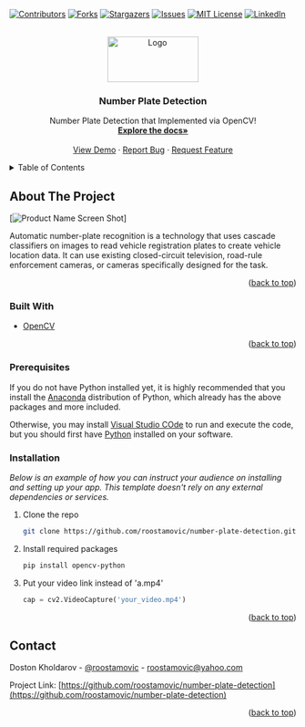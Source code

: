 <div id="top"></div>
<!--
*** Thanks for checking out the number-plate-detection. If you have a suggestion
*** that would make this better, please fork the repo and create a pull request
*** or simply open an issue with the tag "enhancement".
*** Don't forget to give the project a star!
*** Thanks again! Now go create something AMAZING! :D
-->



<!-- PROJECT SHIELDS -->
<!--
*** I'm using markdown "reference style" links for readability.
*** Reference links are enclosed in brackets [ ] instead of parentheses ( ).
*** See the bottom of this document for the declaration of the reference variables
*** for contributors-url, forks-url, etc. This is an optional, concise syntax you may use.
*** https://www.markdownguide.org/basic-syntax/#reference-style-links
-->
[![Contributors][contributors-shield]][contributors-url]
[![Forks][forks-shield]][forks-url]
[![Stargazers][stars-shield]][stars-url]
[![Issues][issues-shield]][issues-url]
[![MIT License][license-shield]][license-url]
[![LinkedIn][linkedin-shield]][linkedin-url]



<!-- PROJECT LOGO -->
<br />
<div align="center">
  <a href="https://github.com/roostamovic/number-plate-detection">
    <img src="images/logo.webp" alt="Logo" width="160" height="80">
  </a>

  <h3 align="center">Number Plate Detection</h3>

  <p align="center">
    Number Plate Detection that Implemented via OpenCV!
    <br />
    <a href="https://github.com/roostamovic/number-plate-detection"><strong>Explore the docs»</strong></a>
    <br />
    <br />
    <a href="https://github.com/roostamovic/number-plate-detection">View Demo</a>
    ·
    <a href="https://github.com/roostamovic/number-plate-detection/issues">Report Bug</a>
    ·
    <a href="https://github.com/roostamovic/number-plate-detection/issues">Request Feature</a>
  </p>
</div>



<!-- TABLE OF CONTENTS -->
<details>
  <summary>Table of Contents</summary>
  <ol>
    <li>
      <a href="#about-the-project">About The Project</a>
      <ul>
        <li><a href="#built-with">Built With</a></li>
      </ul>
    </li>
    <li>
      <!-- <a href="#getting-started">Getting Started</a> -->
      <ul>
        <li><a href="#prerequisites">Prerequisites</a></li>
        <li><a href="#installation">Installation</a></li>
      </ul>
    </li>
    <!-- <li><a href="#usage">Usage</a></li>
    <li><a href="#roadmap">Roadmap</a></li>
    <li><a href="#contributing">Contributing</a></li>
    <li><a href="#license">License</a></li> -->
    <li><a href="#contact">Contact</a></li>
    <!-- <li><a href="#acknowledgments">Acknowledgments</a></li> -->
  </ol>
</details>



<!-- ABOUT THE PROJECT -->
## About The Project

[![Product Name Screen Shot][product-screenshot]]

Automatic number-plate recognition is a technology that uses cascade classifiers on images to read vehicle registration plates to create vehicle location data. It can use existing closed-circuit television, road-rule enforcement cameras, or cameras specifically designed for the task.

<!-- Here's why:
* Your time should be focused on creating something amazing. A project that solves a problem and helps others
* You shouldn't be doing the same tasks over and over like creating a README from scratch
* You should implement DRY principles to the rest of your life :smile:

Of course, no one template will serve all projects since your needs may be different. So I'll be adding more in the near future. You may also suggest changes by forking this repo and creating a pull request or opening an issue. Thanks to all the people have contributed to expanding this template! -->

<!-- Use the `BLANK_README.md` to get started. -->

<p align="right">(<a href="#top">back to top</a>)</p>



### Built With

<!-- This section should list any major frameworks/libraries used to bootstrap your project. Leave any add-ons/plugins for the acknowledgements section. Here are a few examples. -->

* [OpenCV](https://opencv.org/)

<p align="right">(<a href="#top">back to top</a>)</p>



<!-- GETTING STARTED -->
<!-- ## Getting Started

This is an example of how you may give instructions on setting up your project locally.
To get a local copy up and running follow these simple example steps. -->

### Prerequisites

If you do not have Python installed yet, it is highly recommended that you install the [Anaconda](https://www.anaconda.com/download/) distribution of Python, which already has the above packages and more included.

Otherwise, you may install [Visual Studio COde](https://code.visualstudio.com/download) to run and execute the code, but you should first have [Python](https://www.python.org/downloads/) installed on your software.

### Installation

_Below is an example of how you can instruct your audience on installing and setting up your app. This template doesn't rely on any external dependencies or services._

<!-- 1. Get a free API Key at [https://example.com](https://example.com) -->
1. Clone the repo
   ```sh
   git clone https://github.com/roostamovic/number-plate-detection.git
   ```
2. Install required packages
   ```sh
   pip install opencv-python
   
   ```
3. Put your video link instead of 'a.mp4'
   ```py
   cap = cv2.VideoCapture('your_video.mp4')
   ```

<p align="right">(<a href="#top">back to top</a>)</p>



<!-- USAGE EXAMPLES -->
<!-- ## Usage

Use this space to show useful examples of how a project can be used. Additional screenshots, code examples and demos work well in this space. You may also link to more resources.

_For more examples, please refer to the [Documentation](https://example.com)_

<p align="right">(<a href="#top">back to top</a>)</p>

 -->

<!-- ROADMAP -->
<!-- ## Roadmap

- [x] Add Changelog
- [x] Add back to top links
- [ ] Add Additional Templates w/ Examples
- [ ] Add "components" document to easily copy & paste sections of the readme
- [ ] Multi-language Support
    - [ ] Chinese
    - [ ] Spanish

See the [open issues](https://github.com/roostamovic/number-plate-detection/issues) for a full list of proposed features (and known issues).

<p align="right">(<a href="#top">back to top</a>)</p>

 -->

<!-- CONTRIBUTING -->
<!-- ## Contributing

Contributions are what make the open source community such an amazing place to learn, inspire, and create. Any contributions you make are **greatly appreciated**.

If you have a suggestion that would make this better, please fork the repo and create a pull request. You can also simply open an issue with the tag "enhancement".
Don't forget to give the project a star! Thanks again!

1. Fork the Project
2. Create your Feature Branch (`git checkout -b feature/AmazingFeature`)
3. Commit your Changes (`git commit -m 'Add some AmazingFeature'`)
4. Push to the Branch (`git push origin feature/AmazingFeature`)
5. Open a Pull Request

<p align="right">(<a href="#top">back to top</a>)</p>

 -->

<!-- LICENSE -->
<!-- ## License

Distributed under the MIT License. See `LICENSE.txt` for more information.

<p align="right">(<a href="#top">back to top</a>)</p> -->



<!-- CONTACT -->
## Contact

Doston Kholdarov - [@roostamovic](https://twitter.com/roostamovic) - roostamovic@yahoo.com

Project Link: [https://github.com/roostamovic/number-plate-detection](https://github.com/roostamovic/number-plate-detection)

<p align="right">(<a href="#top">back to top</a>)</p>



<!-- ACKNOWLEDGMENTS -->
<!-- ## Acknowledgments

Use this space to list resources you find helpful and would like to give credit to. I've included a few of my favorites to kick things off!

* [Choose an Open Source License](https://choosealicense.com)
* [GitHub Emoji Cheat Sheet](https://www.webpagefx.com/tools/emoji-cheat-sheet)
* [Malven's Flexbox Cheatsheet](https://flexbox.malven.co/)
* [Malven's Grid Cheatsheet](https://grid.malven.co/)
* [Img Shields](https://shields.io)
* [GitHub Pages](https://pages.github.com)
* [Font Awesome](https://fontawesome.com)
* [React Icons](https://react-icons.github.io/react-icons/search)

<p align="right">(<a href="#top">back to top</a>)</p>
 -->


<!-- MARKDOWN LINKS & IMAGES -->
<!-- https://www.markdownguide.org/basic-syntax/#reference-style-links -->
[contributors-shield]: https://img.shields.io/github/contributors/roostamovic/number-plate-detection.svg?style=for-the-badge
[contributors-url]: https://github.com/roostamovic/number-plate-detection/graphs/contributors
[forks-shield]: https://img.shields.io/github/forks/roostamovic/number-plate-detection.svg?style=for-the-badge
[forks-url]: https://github.com/roostamovic/number-plate-detection/network/members
[stars-shield]: https://img.shields.io/github/stars/roostamovic/number-plate-detection.svg?style=for-the-badge
[stars-url]: https://github.com/roostamovic/number-plate-detection/stargazers
[issues-shield]: https://img.shields.io/github/issues/roostamovic/number-plate-detection.svg?style=for-the-badge
[issues-url]: https://github.com/roostamovic/number-plate-detection/issues
[license-shield]: https://img.shields.io/github/license/roostamovic/number-plate-detection.svg?style=for-the-badge
[license-url]: https://github.com/roostamovic/number-plate-detection/blob/master/LICENSE.txt
[linkedin-shield]: https://img.shields.io/badge/-LinkedIn-black.svg?style=for-the-badge&logo=linkedin&colorB=555
[linkedin-url]: https://linkedin.com/in/roostamovic
[product-screenshot]: images/gif.gif
